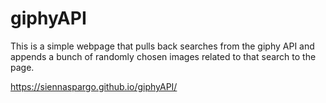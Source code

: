 # giphyAPI

This is a simple webpage that pulls back searches from the giphy API and appends a bunch of randomly chosen images related to that search to the page.

https://siennaspargo.github.io/giphyAPI/
